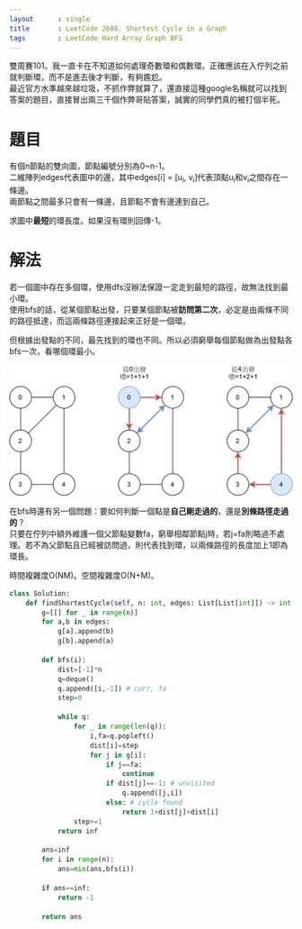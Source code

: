 ```yaml
--- 
layout      : single
title       : LeetCode 2608. Shortest Cycle in a Graph
tags        : LeetCode Hard Array Graph BFS
---
```

雙周賽101。我一直卡在不知道如何處理奇數環和偶數環。正確應該在入佇列之前就判斷環，而不是進去後才判斷，有夠尷尬。  
最近官方水準越來越垃圾，不抓作弊就算了，還直接這種google名稱就可以找到答案的題目，直接冒出兩三千個作弊哥貼答案，誠實的同學們真的被打個半死。  

# 題目
有個n節點的雙向圖，節點編號分別為0\~n-1。  
二維陣列edges代表圖中的邊，其中edges[i] = [u<sub>i</sub>, v<sub>i</sub>]代表頂點u<sub>i</sub>和v<sub>i</sub>之間存在一條邊。  
兩節點之間最多只會有一條邊，且節點不會有邊連到自己。  

求圖中**最短**的環長度。如果沒有環則回傳-1。  

# 解法
若一個圖中存在多個環，使用dfs沒辦法保證一定走到最短的路徑，故無法找到最小環。  
使用bfs的話，從某個節點出發，只要某個節點被**訪問第二次**，必定是由兩條不同的路徑抵達，而這兩條路徑連接起來正好是一個環。  

但根據出發點的不同，最先找到的環也不同。所以必須窮舉每個節點做為出發點各bfs一次，看哪個環最小。  

![示意圖](/assets/img/2608.jpg)

在bfs時還有另一個問題：要如何判斷一個點是**自己剛走過的**，還是**別條路徑走過的**？  
只要在佇列中額外維護一個父節點變數fa，窮舉相鄰節點j時，若j=fa則略過不處理。若不為父節點且已經被訪問過，則代表找到環，以兩條路徑的長度加上1即為環長。   

時間複雜度O(NM)。空間複雜度O(N+M)。  

```python
class Solution:
    def findShortestCycle(self, n: int, edges: List[List[int]]) -> int:
        g=[[] for _ in range(n)]
        for a,b in edges:
            g[a].append(b)
            g[b].append(a)
        
        def bfs(i):
            dist=[-1]*n
            q=deque()
            q.append([i,-1]) # curr, fa
            step=0
            
            while q:
                for _ in range(len(q)):
                    i,fa=q.popleft()
                    dist[i]=step
                    for j in g[i]:
                        if j==fa:
                            continue
                        if dist[j]==-1: # unvisited
                            q.append([j,i])
                        else: # cycle found
                            return 1+dist[j]+dist[i]
                step+=1
            return inf

        ans=inf
        for i in range(n):
            ans=min(ans,bfs(i))
        
        if ans==inf:
            return -1
        
        return ans
```
